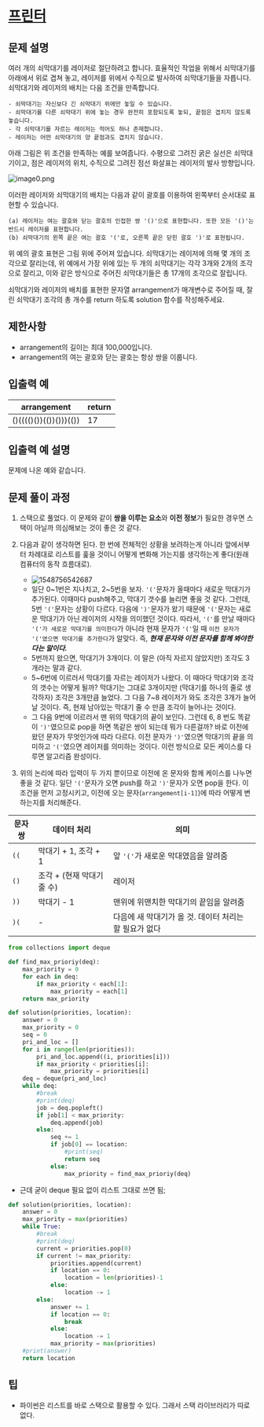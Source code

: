 # [프린터](https://programmers.co.kr/learn/courses/30/lessons/42587)

## 문제 설명

여러 개의 쇠막대기를 레이저로 절단하려고 합니다. 효율적인 작업을 위해서 쇠막대기를 아래에서 위로 겹쳐 놓고, 레이저를 위에서 수직으로 발사하여 쇠막대기들을 자릅니다. 쇠막대기와 레이저의 배치는 다음 조건을 만족합니다.

```
- 쇠막대기는 자신보다 긴 쇠막대기 위에만 놓일 수 있습니다.
- 쇠막대기를 다른 쇠막대기 위에 놓는 경우 완전히 포함되도록 놓되, 끝점은 겹치지 않도록 놓습니다.
- 각 쇠막대기를 자르는 레이저는 적어도 하나 존재합니다.
- 레이저는 어떤 쇠막대기의 양 끝점과도 겹치지 않습니다.
```

아래 그림은 위 조건을 만족하는 예를 보여줍니다. 수평으로 그려진 굵은 실선은 쇠막대기이고, 점은 레이저의 위치, 수직으로 그려진 점선 화살표는 레이저의 발사 방향입니다.

![image0.png](assets/d3ae656b-bb7b-421c-9f74-fa9ea800b860.png)

이러한 레이저와 쇠막대기의 배치는 다음과 같이 괄호를 이용하여 왼쪽부터 순서대로 표현할 수 있습니다.

```
(a) 레이저는 여는 괄호와 닫는 괄호의 인접한 쌍 '()'으로 표현합니다. 또한 모든 '()'는 반드시 레이저를 표현합니다.
(b) 쇠막대기의 왼쪽 끝은 여는 괄호 '('로, 오른쪽 끝은 닫힌 괄호 ')'로 표현됩니다.
```

위 예의 괄호 표현은 그림 위에 주어져 있습니다.
쇠막대기는 레이저에 의해 몇 개의 조각으로 잘리는데, 위 예에서 가장 위에 있는 두 개의 쇠막대기는 각각 3개와 2개의 조각으로 잘리고, 이와 같은 방식으로 주어진 쇠막대기들은 총 17개의 조각으로 잘립니다.

쇠막대기와 레이저의 배치를 표현한 문자열 arrangement가 매개변수로 주어질 때, 잘린 쇠막대기 조각의 총 개수를 return 하도록 solution 함수를 작성해주세요.

## 제한사항

- arrangement의 길이는 최대 100,000입니다.
- arrangement의 여는 괄호와 닫는 괄호는 항상 쌍을 이룹니다.

## 입출력 예

| arrangement            | return |
| ---------------------- | ------ |
| ()(((()())(())()))(()) | 17     |

## 입출력 예 설명

문제에 나온 예와 같습니다.

## 문제 풀이 과정

1. 스택으로 풀었다. 이 문제와 같이 **쌍을 이루는 요소**와 **이전 정보**가 필요한 경우면 스택이 아닐까 의심해보는 것이 좋은 것 같다.

2. 다음과 같이 생각하면 된다. 한 번에 전체적인 상황을 보려하는게 아니라 앞에서부터 차례대로 리스트를 훑을 것이니 어떻게 변화해 가는지를 생각하는게 좋다(원래 컴퓨터의 동작 흐름대로).

   - ![1548756542687](assets/1548756542687.png)
   - 일단 0~1번은 지나치고, 2~5번을 보자. `'('`문자가 올때마다 새로운 막대기가 추가된다. 이때마다 push해주고, 막대기 갯수를 늘리면 좋을 것 같다. 그런데, 5번 `'('`문자는 상황이 다르다. 다음에 `')'`문자가 왔기 때문에 `'('`문자는 새로운 막대기가 아닌 레이저의 시작을 의미했던 것이다. 따라서, `'('`를 만날 때마다 `'('가 새로운 막대기를 의미한다`가 아니라 현재 문자가 `'('`일 때 `이전 문자가 '('였으면 막대기를 추가한다`가 알맞다. 즉, ***현재 문자와 이전 문자를 함께 봐야한다는 말이다.***
   - 5번까지 왔으면, 막대기가 3개이다. 이 말은 (아직 자르지 않았지만) 조각도 3개라는 말과 같다. 
   - 5~6번에 이르러서 막대기를 자르는 레이저가 나왔다. 이 때마다 막대기와 조각의 갯수는 어떻게 될까?  막대기는 그대로 3개이지만 (막대기를 하나의 줄로 생각하자) 조각은 3개만큼 늘었다. 그 다음 7~8 레이저가 와도 조각은 3개가 늘어날 것이다. 즉, 현재 남아있는 막대기 줄 수 만큼 조각이 늘어나는 것이다. 
   - 그 다음 9번에 이르러서 맨 위의 막대기의 끝이 보인다. 그런데 6, 8 번도 똑같이 `')'`였으므로 pop을 하면 똑같은 쌍이 되는데 뭐가 다른걸까? 바로 이전에 왔던 문자가 무엇인가에 따라 다르다. 이전 문자가 `')'`였으면 막대기의 끝을 의미하고 `'('`였으면 레이저를 의미하는 것이다. 이런 방식으로 모든 케이스를 다루면 알고리즘 완성이다.

3.  위의 논리에 따라 입력이 두 가지 뿐이므로 이전에 온 문자와 함께 케이스를 나누면 좋을 것 같다. 일단 `'('`문자가 오면 push를 하고 `')'`문자가 오면 pop을 한다. 이 조건을 먼저 고정시키고, 이전에 오는 문자(`arrangement[i-1]`)에 따라 어떻게 변하는지를 처리해준다.

| 문자쌍 | 데이터 처리                | 의미                                                   |
| ------ | -------------------------- | ------------------------------------------------------ |
| `((`   | 막대기 + 1, 조각 + 1       | 앞 `'('`가 새로운 막대였음을 알려줌                    |
| `()`   | 조각 + (현재 막대기 줄 수) | 레이저                                                 |
| `))`   | 막대기 - 1                 | 맨위에 위맨치한 막대기의 끝임을 알려줌                 |
| `)(`   | -                          | 다음에 새 막대기가 올 것. 데이터 처리는 할 필요가 없다 |


```python
from collections import deque

def find_max_prioriy(deq):
    max_priority = 0
    for each in deq:
        if max_priority < each[1]:
            max_priority = each[1]
    return max_priority

def solution(priorities, location):
    answer = 0
    max_priority = 0
    seq = 0
    pri_and_loc = []
    for i in range(len(priorities)):
        pri_and_loc.append((i, priorities[i]))
        if max_priority < priorities[i]:
            max_priority = priorities[i]
    deq = deque(pri_and_loc)
    while deq:
        #break
        #print(deq)
        job = deq.popleft()
        if job[1] < max_priority:
            deq.append(job)
        else:
            seq += 1
            if job[0] == location:
                #print(seq)
                return seq
            else:
                max_priority = find_max_prioriy(deq)
```

- 근데 굳이 deque 필요 없이 리스트 그대로 쓰면 됨;

```python
def solution(priorities, location):
    answer = 0
    max_priority = max(priorities)
    while True:
        #break
        #print(deq)
        current = priorities.pop(0)
        if current != max_priority:
            priorities.append(current)
            if location == 0:
                location = len(priorities)-1
            else:
                location -= 1
        else:
            answer += 1
            if location == 0:
                break
            else:
                location -= 1
            max_priority = max(priorities)
    #print(answer)
    return location
```



## 팁

- 파이썬은 리스트를 바로 스택으로 활용할 수 있다. 그래서 스택 라이브러리가 따로 없다.
